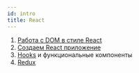 ```yaml
---
id: intro
title: React
---
```


1. [Работа с DOM в стиле React](01-react-like-dom.md)
2. [Создаем React приложение](02-react-app.md)
3. [Hooks](03-hooks.md) и функциональные компоненты
4. [Redux](04-redux.md)
